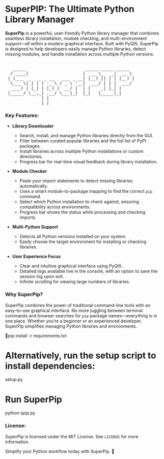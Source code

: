 # SuperPIP: The Ultimate Python Library Manager      

**SuperPip** is a powerful, user-friendly Python library manager that combines seamless library installation, module checking, and multi-environment support—all within a modern graphical interface. Built with PyQt5, SuperPip is designed to help developers easily manage Python libraries, detect missing modules, and handle installation across multiple Python versions.

<pre>  
   _____                       _____ _____ _____  
  / ____|                     |  __ \_   _|  __ \ 
 | (___  _   _ _ __   ___ _ __| |__) || | | |__) |
  \___ \| | | | '_ \ / _ \ '__|  ___/ | | |  ___/ 
  ____) | |_| | |_) |  __/ |  | |    _| |_| |     
 |_____/ \__,_| .__/ \___|_|  |_|   |_____|_|     
              | |                                 
              |_|                                 
</pre>

### Key Features:

- **Library Downloader**

  - Search, install, and manage Python libraries directly from the GUI.
  - Filter between curated popular libraries and the full list of PyPI packages.
  - Install libraries across multiple Python installations or custom directories.
  - Progress bar for real-time visual feedback during library installation.

- **Module Checker**

  - Paste your import statements to detect missing libraries automatically.
  - Uses a smart module-to-package mapping to find the correct `pip` command.
  - Select which Python installation to check against, ensuring compatibility across environments.
  - Progress bar shows the status while processing and checking imports.

- **Multi-Python Support**

  - Detects all Python versions installed on your system.
  - Easily choose the target environment for installing or checking libraries.

- **User Experience Focus**

  - Clear and intuitive graphical interface using PyQt5.
  - Detailed logs available live in the console, with an option to save the session log upon exit.
  - Infinite scrolling for viewing large numbers of libraries.

### Why SuperPip?

SuperPip combines the power of traditional command-line tools with an easy-to-use graphical interface. No more juggling between terminal commands and browser searches for `pip` package names—everything is in one place. Whether you’re a beginner or an experienced developer, SuperPip simplifies managing Python libraries and environments.

pip install -r requirements.txt

# Alternatively, run the setup script to install dependencies:

setup.py

# Run SuperPip

python spip.py



### License:
SuperPip is licensed under the MIT License. See `LICENSE` for more information.



Simplify your Python workflow today with SuperPip. 🚀

